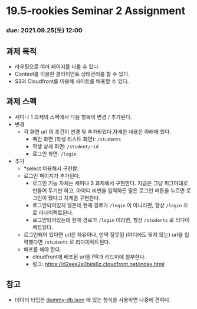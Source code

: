 19.5-rookies Seminar 2 Assignment
================================

### **due: 2021.09.25(토) 12:00**

## 과제 목적
- 라우팅으로 여러 페이지를 다룰 수 있다.
- Context를 이용한 클라이언트 상태관리를 할 수 있다.
- S3과 Cloudfront를 이용해 사이트를 배포할 수 있다.

## 과제 스펙
- 세미나 1 과제의 스펙에서 다음 항목이 변경 / 추가된다.
- 변경
    - 각 화면 url 의 조건이 변경 및 추가되었다.자세한 내용은 아래에 있다.
      - 메인 화면 (학생 리스트 화면): `/students`
      - 학생 상세 화면: `/student/:id`
      - 로그인 화면: `/login`
- 추가
    - *select 이용해서 구현함.
    - 로그인 페이지가 추가된다.
      - 로그인 기능 자체는 세미나 3 과제에서 구현한다. 지금은 그냥 피그마대로 만들어 두기만 하고, 아이디 비번을 입력하든 말든 로그인 버튼을 누르면 로그인이 됐다고 치게끔 구현한다.
      - 로그인되어있지 않은데 현재 경로가 `/login` 이 아니라면, 항상 `/login` 으로 리다이렉트된다.
      - 로그인되어있는데 현재 경로가 `/login` 이라면, 항상 `/students` 로 리다이렉트된다.
    - 로그인되어 있다면 url은 자유이나, 만약 잘못된 (어디에도 맞지 않는) url을 입력했다면 `/students` 로 리다이렉트된다.
    - 배포를 해야 한다.
      - cloudfront에 배포된 url을 PR과 리드미에 첨부한다.
      - 링크: https://d2ees2s0bipi6z.cloudfront.net/index.html

## 참고
- 데이터 타입은 [dummy-db.json](dummy-db.json) 에 있는 형식을 사용하면 나중에 편하다.

